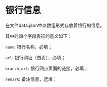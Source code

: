 # 银行信息

在文件data.json中以数组形式存放着银行的信息。

其中的四个字段表征的意义如下：

`name`: 银行名称，必填；

`url`: 银行网址（首页），必填；

`branch_url`: 银行网点页面的链接，必填；

`remark`: 备注信息，选填；
